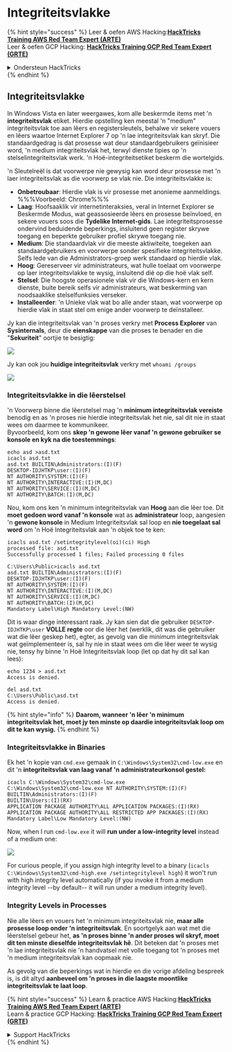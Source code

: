 # Integriteitsvlakke

{% hint style="success" %}
Leer & oefen AWS Hacking:<img src="/.gitbook/assets/arte.png" alt="" data-size="line">[**HackTricks Training AWS Red Team Expert (ARTE)**](https://training.hacktricks.xyz/courses/arte)<img src="/.gitbook/assets/arte.png" alt="" data-size="line">\
Leer & oefen GCP Hacking: <img src="/.gitbook/assets/grte.png" alt="" data-size="line">[**HackTricks Training GCP Red Team Expert (GRTE)**<img src="/.gitbook/assets/grte.png" alt="" data-size="line">](https://training.hacktricks.xyz/courses/grte)

<details>

<summary>Ondersteun HackTricks</summary>

* Kyk na die [**subskripsieplanne**](https://github.com/sponsors/carlospolop)!
* **Sluit aan by die** 💬 [**Discord-groep**](https://discord.gg/hRep4RUj7f) of die [**telegram-groep**](https://t.me/peass) of **volg** ons op **Twitter** 🐦 [**@hacktricks\_live**](https://twitter.com/hacktricks\_live)**.**
* **Deel hacking truuks deur PRs in te dien na die** [**HackTricks**](https://github.com/carlospolop/hacktricks) en [**HackTricks Cloud**](https://github.com/carlospolop/hacktricks-cloud) github repos.

</details>
{% endhint %}

## Integriteitsvlakke

In Windows Vista en later weergawes, kom alle beskermde items met 'n **integriteitsvlak** etiket. Hierdie opstelling ken meestal 'n "medium" integriteitsvlak toe aan lêers en registersleutels, behalwe vir sekere vouers en lêers waartoe Internet Explorer 7 op 'n lae integriteitsvlak kan skryf. Die standaardgedrag is dat prosesse wat deur standaardgebruikers geïnisieer word, 'n medium integriteitsvlak het, terwyl dienste tipies op 'n stelselintegriteitsvlak werk. 'n Hoë-integriteitsetiket beskerm die wortelgids.

'n Sleutelreël is dat voorwerpe nie gewysig kan word deur prosesse met 'n laer integriteitsvlak as die voorwerp se vlak nie. Die integriteitsvlakke is:

* **Onbetroubaar**: Hierdie vlak is vir prosesse met anonieme aanmeldings. %%%Voorbeeld: Chrome%%%
* **Laag**: Hoofsaaklik vir internetinteraksies, veral in Internet Explorer se Beskermde Modus, wat geassosieerde lêers en prosesse beïnvloed, en sekere vouers soos die **Tydelike Internet-gids**. Lae integriteitsprosesse ondervind beduidende beperkings, insluitend geen register skrywe toegang en beperkte gebruiker profiel skrywe toegang nie.
* **Medium**: Die standaardvlak vir die meeste aktiwiteite, toegeken aan standaardgebruikers en voorwerpe sonder spesifieke integriteitsvlakke. Selfs lede van die Administrators-groep werk standaard op hierdie vlak.
* **Hoog**: Gereserveer vir administrateurs, wat hulle toelaat om voorwerpe op laer integriteitsvlakke te wysig, insluitend dié op die hoë vlak self.
* **Stelsel**: Die hoogste operasionele vlak vir die Windows-kern en kern dienste, buite bereik selfs vir administrateurs, wat beskerming van noodsaaklike stelselfunksies verseker.
* **Installeerder**: 'n Unieke vlak wat bo alle ander staan, wat voorwerpe op hierdie vlak in staat stel om enige ander voorwerp te deïnstalleer.

Jy kan die integriteitsvlak van 'n proses verkry met **Process Explorer** van **Sysinternals**, deur die **eienskappe** van die proses te benader en die "**Sekuriteit**" oortjie te besigtig:

![](<../../.gitbook/assets/image (824).png>)

Jy kan ook jou **huidige integriteitsvlak** verkry met `whoami /groups`

![](<../../.gitbook/assets/image (325).png>)

### Integriteitsvlakke in die lêerstelsel

'n Voorwerp binne die lêerstelsel mag 'n **minimum integriteitsvlak vereiste** benodig en as 'n proses nie hierdie integriteitsvlak het nie, sal dit nie in staat wees om daarmee te kommunikeer.\
Byvoorbeeld, kom ons **skep 'n gewone lêer vanaf 'n gewone gebruiker se konsole en kyk na die toestemmings**:
```
echo asd >asd.txt
icacls asd.txt
asd.txt BUILTIN\Administrators:(I)(F)
DESKTOP-IDJHTKP\user:(I)(F)
NT AUTHORITY\SYSTEM:(I)(F)
NT AUTHORITY\INTERACTIVE:(I)(M,DC)
NT AUTHORITY\SERVICE:(I)(M,DC)
NT AUTHORITY\BATCH:(I)(M,DC)
```
Nou, kom ons ken 'n minimum integriteitsvlak van **Hoog** aan die lêer toe. Dit **moet gedoen word vanaf 'n konsole** wat as **administrateur** loop, aangesien 'n **gewone konsole** in Medium Integriteitsvlak sal loop en **nie toegelaat sal word** om 'n Hoë Integriteitsvlak aan 'n objek toe te ken:
```
icacls asd.txt /setintegritylevel(oi)(ci) High
processed file: asd.txt
Successfully processed 1 files; Failed processing 0 files

C:\Users\Public>icacls asd.txt
asd.txt BUILTIN\Administrators:(I)(F)
DESKTOP-IDJHTKP\user:(I)(F)
NT AUTHORITY\SYSTEM:(I)(F)
NT AUTHORITY\INTERACTIVE:(I)(M,DC)
NT AUTHORITY\SERVICE:(I)(M,DC)
NT AUTHORITY\BATCH:(I)(M,DC)
Mandatory Label\High Mandatory Level:(NW)
```
Dit is waar dinge interessant raak. Jy kan sien dat die gebruiker `DESKTOP-IDJHTKP\user` **VOLLE regte** oor die lêer het (werklik, dit was die gebruiker wat die lêer geskep het), egter, as gevolg van die minimum integriteitsvlak wat geïmplementeer is, sal hy nie in staat wees om die lêer weer te wysig nie, tensy hy binne 'n Hoë Integriteitsvlak loop (let op dat hy dit sal kan lees):
```
echo 1234 > asd.txt
Access is denied.

del asd.txt
C:\Users\Public\asd.txt
Access is denied.
```
{% hint style="info" %}
**Daarom, wanneer 'n lêer 'n minimum integriteitsvlak het, moet jy ten minste op daardie integriteitsvlak loop om dit te kan wysig.**
{% endhint %}

### Integriteitsvlakke in Binaries

Ek het 'n kopie van `cmd.exe` gemaak in `C:\Windows\System32\cmd-low.exe` en dit 'n **integriteitsvlak van laag vanaf 'n administrateurkonsol gestel:**
```
icacls C:\Windows\System32\cmd-low.exe
C:\Windows\System32\cmd-low.exe NT AUTHORITY\SYSTEM:(I)(F)
BUILTIN\Administrators:(I)(F)
BUILTIN\Users:(I)(RX)
APPLICATION PACKAGE AUTHORITY\ALL APPLICATION PACKAGES:(I)(RX)
APPLICATION PACKAGE AUTHORITY\ALL RESTRICTED APP PACKAGES:(I)(RX)
Mandatory Label\Low Mandatory Level:(NW)
```
Now, when I run `cmd-low.exe` it will **run under a low-integrity level** instead of a medium one:

![](<../../.gitbook/assets/image (313).png>)

For curious people, if you assign high integrity level to a binary (`icacls C:\Windows\System32\cmd-high.exe /setintegritylevel high`) it won't run with high integrity level automatically (if you invoke it from a medium integrity level --by default-- it will run under a medium integrity level).

### Integrity Levels in Processes

Nie alle lêers en vouers het 'n minimum integriteitsvlak nie, **maar alle prosesse loop onder 'n integriteitsvlak**. En soortgelyk aan wat met die lêerstelsel gebeur het, **as 'n proses binne 'n ander proses wil skryf, moet dit ten minste dieselfde integriteitsvlak hê**. Dit beteken dat 'n proses met 'n lae integriteitsvlak nie 'n handvatsel met volle toegang tot 'n proses met 'n medium integriteitsvlak kan oopmaak nie.

As gevolg van die beperkings wat in hierdie en die vorige afdeling bespreek is, is dit altyd **aanbeveel om 'n proses in die laagste moontlike integriteitsvlak te laat loop**.


{% hint style="success" %}
Learn & practice AWS Hacking:<img src="/.gitbook/assets/arte.png" alt="" data-size="line">[**HackTricks Training AWS Red Team Expert (ARTE)**](https://training.hacktricks.xyz/courses/arte)<img src="/.gitbook/assets/arte.png" alt="" data-size="line">\
Learn & practice GCP Hacking: <img src="/.gitbook/assets/grte.png" alt="" data-size="line">[**HackTricks Training GCP Red Team Expert (GRTE)**<img src="/.gitbook/assets/grte.png" alt="" data-size="line">](https://training.hacktricks.xyz/courses/grte)

<details>

<summary>Support HackTricks</summary>

* Check the [**subscription plans**](https://github.com/sponsors/carlospolop)!
* **Join the** 💬 [**Discord group**](https://discord.gg/hRep4RUj7f) or the [**telegram group**](https://t.me/peass) or **follow** us on **Twitter** 🐦 [**@hacktricks\_live**](https://twitter.com/hacktricks\_live)**.**
* **Share hacking tricks by submitting PRs to the** [**HackTricks**](https://github.com/carlospolop/hacktricks) and [**HackTricks Cloud**](https://github.com/carlospolop/hacktricks-cloud) github repos.

</details>
{% endhint %}

